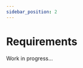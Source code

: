```yaml
---
sidebar_position: 2
---
```


# Requirements

Work in progress...

<!-- Since the FlexiGather is a big system we will have many actors. The main acters are the **participants**, the **medical and sales staff** and the **administrators**.

The funcional requirements are used to define the function of a software system.
We will separate the requirements by actors.

## Participantes Requirements

- The participants will have access to their data, it will be implemented in the **user interface**.
- The entries and exits are recorded, as well as the check-in and check-out.
- The participants can be admitted to the infirmary.

## Medical Requirements

- The medical staff has specialized accesses.
- The medical staff can register a medical emergency, it will be implemented in the **medical interface**.
- The medical staff can access participant's medical history or concerns.

## Sales Requirements

- Registration of a sale, it will be implemented in the **kiosk interface**.
- Allow the exchange of a product.
- Allow money to be loaded into accounts.

## Administration Requirements

- Registration of participants.
- Registration of staff.
- Registration of all the entities related to the event theme.
- Management of all the event.
- Offers workflow informations.

## Use Cases

### Participants

**As a** Participant, **I want** to see how much money do I have in my account **so that** I can by something the sales point.
**As a** Participant who is **Responsible** for other participant, **I want** to be notified when a participant arrives to the infirmary **so that** I can be able to follow what's going on.

![alt text](img/usecase_participants.png)

### Medical Staff

**As a** Medical staff, **I want** to regist some paritipant **so that** I can create his medical file.
**As a** Medical staff, **I want** access the list of allergies or concerns of a pacient **so that** I can make the best decisioins and give him the best treatments.
**As a** Medical staff, **I want** ... **so that** .

![alt text](img/usecase_medicalstaff.png)

### Sales Staff

**As a** Sales staff, **I want** to be able to read the participant identification **so that** I can load money in his account, exchanging the physical money.
**As a** Sales staff, **I want** sale a product **so that** I can recieve money.

![alt text](img/usecase_salesstaff.png)

### Administration

**As an** Administrator, **I want** to regist the participants and staff **so that** I can have access to their data.
**As an** Administrator, **I want** to regist the participants and staff **so that** I can presented them in the system as participants with a unique identification.

![alt text](img/usecase_administration.png)

> **_note:_**  All the diagrams were made using [Microsoft-Visio](https://www.microsoft365.com/launch/visio). -->